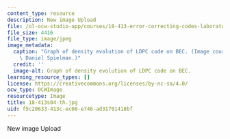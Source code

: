 ```yaml
---
content_type: resource
description: New image Upload
file: /ol-ocw-studio-app/courses/18-413-error-correcting-codes-laboratory-spring-2004/f5c20633413cec08e746ad31701418bf_18-413s04-th.jpg
file_size: 4416
file_type: image/jpeg
image_metadata:
  caption: "Graph of density evolution of LDPC code on BEC. (Image courtesy of\_Prof.\
    \ Daniel Spielman.)"
  credit: ''
  image-alt: Graph of density evolution of LDPC code on BEC.
learning_resource_types: []
license: https://creativecommons.org/licenses/by-nc-sa/4.0/
ocw_type: OCWImage
resourcetype: Image
title: 18-413s04-th.jpg
uid: f5c20633-413c-ec08-e746-ad31701418bf
---
```

New image Upload